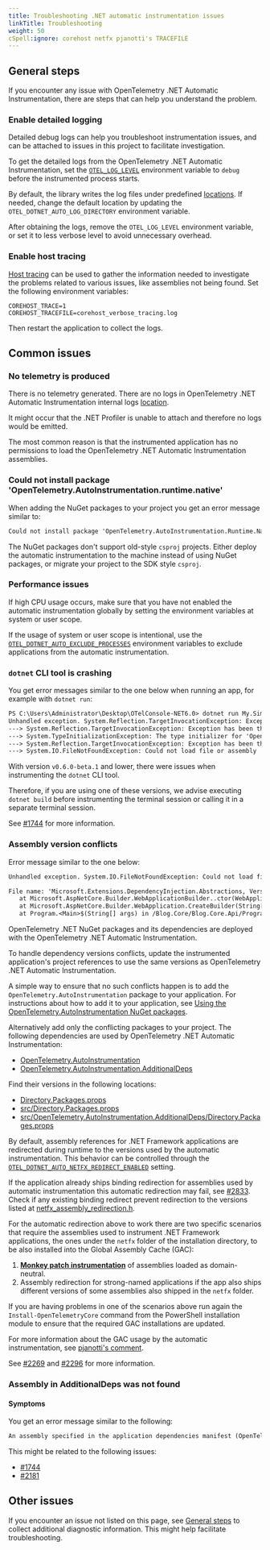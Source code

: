 ```yaml
---
title: Troubleshooting .NET automatic instrumentation issues
linkTitle: Troubleshooting
weight: 50
cSpell:ignore: corehost netfx pjanotti's TRACEFILE
---
```


## General steps

If you encounter any issue with OpenTelemetry .NET Automatic Instrumentation,
there are steps that can help you understand the problem.

### Enable detailed logging

Detailed debug logs can help you troubleshoot instrumentation issues, and can be
attached to issues in this project to facilitate investigation.

To get the detailed logs from the OpenTelemetry .NET Automatic Instrumentation,
set the [`OTEL_LOG_LEVEL`](../configuration#internal-logs) environment variable
to `debug` before the instrumented process starts.

By default, the library writes the log files under predefined
[locations](../configuration#internal-logs). If needed, change the default
location by updating the `OTEL_DOTNET_AUTO_LOG_DIRECTORY` environment variable.

After obtaining the logs, remove the `OTEL_LOG_LEVEL` environment variable, or
set it to less verbose level to avoid unnecessary overhead.

### Enable host tracing

[Host tracing](https://github.com/dotnet/runtime/blob/edd23fcb1b350cb1a53fa409200da55e9c33e99e/docs/design/features/host-tracing.md#host-tracing)
can be used to gather the information needed to investigate the problems related
to various issues, like assemblies not being found. Set the following
environment variables:

```terminal
COREHOST_TRACE=1
COREHOST_TRACEFILE=corehost_verbose_tracing.log
```

Then restart the application to collect the logs.

## Common issues

### No telemetry is produced

There is no telemetry generated. There are no logs in OpenTelemetry .NET
Automatic Instrumentation internal logs
[location](../configuration#internal-logs).

It might occur that the .NET Profiler is unable to attach and therefore no logs
would be emitted.

The most common reason is that the instrumented application has no permissions
to load the OpenTelemetry .NET Automatic Instrumentation assemblies.

### Could not install package 'OpenTelemetry.AutoInstrumentation.runtime.native'

When adding the NuGet packages to your project you get an error message similar
to:

```txt
Could not install package 'OpenTelemetry.AutoInstrumentation.Runtime.Native 1.6.0'. You are trying to install this package into a project that targets '.NETFramework,Version=v4.7.2', but the package does not contain any assembly references or content files that are compatible with that framework. For more information, contact the package author.
```

The NuGet packages don't support old-style `csproj` projects. Either deploy the
automatic instrumentation to the machine instead of using NuGet packages, or
migrate your project to the SDK style `csproj`.

### Performance issues

If high CPU usage occurs, make sure that you have not enabled the automatic
instrumentation globally by setting the environment variables at system or user
scope.

If the usage of system or user scope is intentional, use the
[`OTEL_DOTNET_AUTO_EXCLUDE_PROCESSES`](../configuration#global-settings)
environment variables to exclude applications from the automatic
instrumentation.

### `dotnet` CLI tool is crashing

You get error messages similar to the one below when running an app, for example
with `dotnet run`:

```txt
PS C:\Users\Administrator\Desktop\OTelConsole-NET6.0> dotnet run My.Simple.Console
Unhandled exception. System.Reflection.TargetInvocationException: Exception has been thrown by the target of an invocation.
---> System.Reflection.TargetInvocationException: Exception has been thrown by the target of an invocation.
---> System.TypeInitializationException: The type initializer for 'OpenTelemetry.AutoInstrumentation.Loader.Startup' threw an exception.
---> System.Reflection.TargetInvocationException: Exception has been thrown by the target of an invocation.
---> System.IO.FileNotFoundException: Could not load file or assembly 'Microsoft.Extensions.Configuration.Abstractions, Version=7.0.0.0, Culture=neutral, PublicKeyToken=adb9793829ddae60'. The system cannot find the file specified.
```

With version `v0.6.0-beta.1` and lower, there were issues when instrumenting the
`dotnet` CLI tool.

Therefore, if you are using one of these versions, we advise executing
`dotnet build` before instrumenting the terminal session or calling it in a
separate terminal session.

See
[#1744](https://github.com/open-telemetry/opentelemetry-dotnet-instrumentation/issues/1744)
for more information.

### Assembly version conflicts

Error message similar to the one below:

```txt
Unhandled exception. System.IO.FileNotFoundException: Could not load file or assembly 'Microsoft.Extensions.DependencyInjection.Abstractions, Version=7.0.0.0, Culture=neutral, PublicKeyToken=adb9793829ddae60'. The system cannot find the file specified.

File name: 'Microsoft.Extensions.DependencyInjection.Abstractions, Version=7.0.0.0, Culture=neutral, PublicKeyToken=adb9793829ddae60'
   at Microsoft.AspNetCore.Builder.WebApplicationBuilder..ctor(WebApplicationOptions options, Action`1 configureDefaults)
   at Microsoft.AspNetCore.Builder.WebApplication.CreateBuilder(String[] args)
   at Program.<Main>$(String[] args) in /Blog.Core/Blog.Core.Api/Program.cs:line 26
```

OpenTelemetry .NET NuGet packages and its dependencies are deployed with the
OpenTelemetry .NET Automatic Instrumentation.

To handle dependency versions conflicts, update the instrumented application's
project references to use the same versions as OpenTelemetry .NET Automatic
Instrumentation.

A simple way to ensure that no such conflicts happen is to add the
`OpenTelemetry.AutoInstrumentation` package to your application. For
instructions about how to add it to your application, see
[Using the OpenTelemetry.AutoInstrumentation NuGet packages](../nuget-packages).

Alternatively add only the conflicting packages to your project. The following
dependencies are used by OpenTelemetry .NET Automatic Instrumentation:

- [OpenTelemetry.AutoInstrumentation](https://github.com/open-telemetry/opentelemetry-dotnet-instrumentation/blob/main/src/OpenTelemetry.AutoInstrumentation/OpenTelemetry.AutoInstrumentation.csproj)
- [OpenTelemetry.AutoInstrumentation.AdditionalDeps](https://github.com/open-telemetry/opentelemetry-dotnet-instrumentation/blob/main/src/OpenTelemetry.AutoInstrumentation.AdditionalDeps/Directory.Build.props)

Find their versions in the following locations:

- [Directory.Packages.props](https://github.com/open-telemetry/opentelemetry-dotnet-instrumentation/blob/main/Directory.Packages.props)
- [src/Directory.Packages.props](https://github.com/open-telemetry/opentelemetry-dotnet-instrumentation/blob/main/src/Directory.Packages.props)
- [src/OpenTelemetry.AutoInstrumentation.AdditionalDeps/Directory.Packages.props](https://github.com/open-telemetry/opentelemetry-dotnet-instrumentation/blob/main/src/OpenTelemetry.AutoInstrumentation.AdditionalDeps/Directory.Packages.props)

By default, assembly references for .NET Framework applications are redirected
during runtime to the versions used by the automatic instrumentation. This
behavior can be controlled through the
[`OTEL_DOTNET_AUTO_NETFX_REDIRECT_ENABLED`](../configuration) setting.

If the application already ships binding redirection for assemblies used by
automatic instrumentation this automatic redirection may fail, see
[#2833](https://github.com/open-telemetry/opentelemetry-dotnet-instrumentation/issues/2833).
Check if any existing binding redirect prevent redirection to the versions
listed at
[netfx_assembly_redirection.h](https://github.com/open-telemetry/opentelemetry-dotnet-instrumentation/blob/main/src/OpenTelemetry.AutoInstrumentation.Native/netfx_assembly_redirection.h).

For the automatic redirection above to work there are two specific scenarios
that require the assemblies used to instrument .NET Framework applications, the
ones under the `netfx` folder of the installation directory, to be also
installed into the Global Assembly Cache (GAC):

1. [**Monkey patch instrumentation**](https://en.wikipedia.org/wiki/Monkey_patch)
   of assemblies loaded as domain-neutral.
2. Assembly redirection for strong-named applications if the app also ships
   different versions of some assemblies also shipped in the `netfx` folder.

If you are having problems in one of the scenarios above run again the
`Install-OpenTelemetryCore` command from the PowerShell installation module to
ensure that the required GAC installations are updated.

For more information about the GAC usage by the automatic instrumentation, see
[pjanotti's comment](https://github.com/open-telemetry/opentelemetry-dotnet-instrumentation/issues/1906#issuecomment-1376292814).

See
[#2269](https://github.com/open-telemetry/opentelemetry-dotnet-instrumentation/issues/2269)
and
[#2296](https://github.com/open-telemetry/opentelemetry-dotnet-instrumentation/issues/2296)
for more information.

### Assembly in AdditionalDeps was not found

#### Symptoms

You get an error message similar to the following:

```txt
An assembly specified in the application dependencies manifest (OpenTelemetry.AutoInstrumentation.AdditionalDeps.deps.json) was not found
```

This might be related to the following issues:

- [#1744](https://github.com/open-telemetry/opentelemetry-dotnet-instrumentation/issues/1744)
- [#2181](https://github.com/open-telemetry/opentelemetry-dotnet-instrumentation/issues/2181)

## Other issues

If you encounter an issue not listed on this page, see
[General steps](#general-steps) to collect additional diagnostic information.
This might help facilitate troubleshooting.
